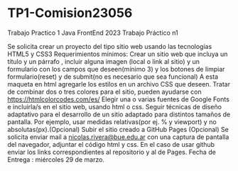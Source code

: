 # TP1-Comision23056
Trabajo Practico 1 Java FrontEnd 2023
Trabajo Práctico n1

Se solicita crear un proyecto del tipo sitio web usando las tecnologías HTML5 y CSS3
Requerimientos mínimos: Crear un sitio web que incluya un título y un párrafo , incluir
alguna imagen (local o link al sitio) y un formulario con los campos que deseen(mínimo 3) y
los botones de limpiar formulario(reset) y de submit(no es necesario que sea funcional)
A esta maqueta en html agregarle los estilos en un archivo CSS que deseen.
Tratar de combinar dos o tres colores para el sitio, pueden ayudarse con
https://htmlcolorcodes.com/es/
Elegir una o varias fuentes de Google Fonts e incluirla/s en el sitio web, usando html o css.
Seguir técnicas de diseño adaptativo para el desarrollo de un sitio adaptado para distintos
tamaños de pantalla. Por ejemplo, usar medidas relativas(por ej. % y viewport) y no
absolutas(px).(Opcional)
Subir el sitio creado a GitHub Pages (Opcional)
Se solicita enviar mail a nicolas.rivera@bue.edu.ar con una captura de pantalla del
navegador, adjuntar el código html y css.
En el caso de usar github enviar los links correspondientes al repositorio y al de Pages.
Fecha de Entrega : miércoles 29 de marzo.

